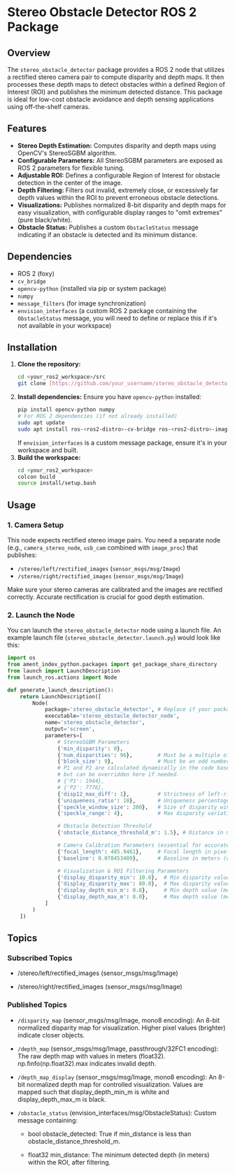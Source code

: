 # Stereo Obstacle Detector ROS 2 Package

## Overview
The `stereo_obstacle_detector` package provides a ROS 2 node that utilizes a rectified stereo camera pair to compute disparity and depth maps. It then processes these depth maps to detect obstacles within a defined Region of Interest (ROI) and publishes the minimum detected distance. This package is ideal for low-cost obstacle avoidance and depth sensing applications using off-the-shelf cameras.

## Features
* **Stereo Depth Estimation:** Computes disparity and depth maps using OpenCV's StereoSGBM algorithm.
* **Configurable Parameters:** All StereoSGBM parameters are exposed as ROS 2 parameters for flexible tuning.
* **Adjustable ROI:** Defines a configurable Region of Interest for obstacle detection in the center of the image.
* **Depth Filtering:** Filters out invalid, extremely close, or excessively far depth values within the ROI to prevent erroneous obstacle detections.
* **Visualizations:** Publishes normalized 8-bit disparity and depth maps for easy visualization, with configurable display ranges to "omit extremes" (pure black/white).
* **Obstacle Status:** Publishes a custom `ObstacleStatus` message indicating if an obstacle is detected and its minimum distance.

## Dependencies
* ROS 2 (foxy)
* `cv_bridge`
* `opencv-python` (installed via pip or system package)
* `numpy`
* `message_filters` (for image synchronization)
* `envision_interfaces` (a custom ROS 2 package containing the `ObstacleStatus` message, you will need to define or replace this if it's not available in your workspace)

## Installation

1.  **Clone the repository:**
    ```bash
    cd <your_ros2_workspace>/src
    git clone [https://github.com/your_username/stereo_obstacle_detector.git](https://github.com/your_username/stereo_obstacle_detector.git) # Replace with actual repo URL
    ```
2.  **Install dependencies:**
    Ensure you have `opencv-python` installed:
    ```bash
    pip install opencv-python numpy
    # For ROS 2 dependencies (if not already installed)
    sudo apt update
    sudo apt install ros-<ros2-distro>-cv-bridge ros-<ros2-distro>-image-transport ros-<ros2-distro>-message-filters
    ```
    If `envision_interfaces` is a custom message package, ensure it's in your workspace and built.
3.  **Build the workspace:**
    ```bash
    cd <your_ros2_workspace>
    colcon build
    source install/setup.bash
    ```

## Usage

### 1. Camera Setup
This node expects rectified stereo image pairs. You need a separate node (e.g., `camera_stereo_node`, `usb_cam` combined with `image_proc`) that publishes:
* `/stereo/left/rectified_images` (`sensor_msgs/msg/Image`)
* `/stereo/right/rectified_images` (`sensor_msgs/msg/Image`)

Make sure your stereo cameras are calibrated and the images are rectified correctly. Accurate rectification is crucial for good depth estimation.

### 2. Launch the Node

You can launch the `stereo_obstacle_detector` node using a launch file. An example launch file (`stereo_obstacle_detector.launch.py`) would look like this:

```python
import os
from ament_index_python.packages import get_package_share_directory
from launch import LaunchDescription
from launch_ros.actions import Node

def generate_launch_description():
    return LaunchDescription([
        Node(
            package='stereo_obstacle_detector', # Replace if your package has a different name
            executable='stereo_obstacle_detector_node', 
            name='stereo_obstacle_detector',
            output='screen',
            parameters=[
                # StereoSGBM Parameters
                {'min_disparity': 0},
                {'num_disparities': 96},        # Must be a multiple of 16
                {'block_size': 9},              # Must be an odd number
                # P1 and P2 are calculated dynamically in the code based on block_size,
                # but can be overridden here if needed.
                # {'P1': 1944}, 
                # {'P2': 7776}, 
                {'disp12_max_diff': 1},         # Strictness of left-right consistency check
                {'uniqueness_ratio': 18},       # Uniqueness percentage for matching
                {'speckle_window_size': 200},   # Size of disparity window for speckle filtering
                {'speckle_range': 4},           # Max disparity variation within speckle window

                # Obstacle Detection Threshold
                {'obstacle_distance_threshold_m': 1.5}, # Distance in meters to trigger obstacle detection

                # Camera Calibration Parameters (essential for accurate depth)
                {'focal_length': 485.9461},     # Focal length in pixels (fx from calibration matrix)
                {'baseline': 0.078453409},      # Baseline in meters (distance between camera centers)

                # Visualization & ROI Filtering Parameters
                {'display_disparity_min': 10.0},  # Min disparity value to map to black in display (farther objects)
                {'display_disparity_max': 80.0},  # Max disparity value to map to white in display (closer objects)
                {'display_depth_min_m': 0.8},     # Min depth value (meters) to consider for obstacle detection and map to white in display (filter out very close noise)
                {'display_depth_max_m': 8.0},     # Max depth value (meters) to consider for obstacle detection and map to black in display (filter out very far/background)
            ]
        )
    ])

```

## Topics
### Subscribed Topics

* /stereo/left/rectified_images (sensor_msgs/msg/Image)

* /stereo/right/rectified_images (sensor_msgs/msg/Image)

### Published Topics

* `/disparity_map` (sensor_msgs/msg/Image, mono8 encoding): An 8-bit normalized disparity map for visualization. Higher pixel values (brighter) indicate closer objects.

* `/depth_map` (sensor_msgs/msg/Image, passthrough/32FC1 encoding): The raw depth map with values in meters (float32). np.finfo(np.float32).max indicates invalid depth.

* `/depth_map_display` (sensor_msgs/msg/Image, mono8 encoding): An 8-bit normalized depth map for controlled visualization. Values are mapped such that display_depth_min_m is white and display_depth_max_m is black.

* `/obstacle_status` (envision_interfaces/msg/ObstacleStatus): Custom message containing:

    * bool obstacle_detected: True if min_distance is less than obstacle_distance_threshold_m.

    * float32 min_distance: The minimum detected depth (in meters) within the ROI, after filtering.